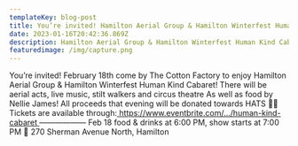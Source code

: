 ```yaml
---
templateKey: blog-post
title: You’re invited! Hamilton Aerial Group & Hamilton Winterfest Human Kind Cabaret!
date: 2023-01-16T20:42:36.869Z
description: Hamilton Aerial Group & Hamilton Winterfest Human Kind Cabaret!
featuredimage: /img/capture.png
---
```

You’re invited! February 18th come by The Cotton Factory to enjoy Hamilton Aerial Group & Hamilton Winterfest Human Kind Cabaret!
There will be aerial acts, live music, stilt walkers and circus theatre As well as food by Nellie James!
All proceeds that evening will be donated towards HATS 🫶🏼
Tickets are available through:[ https://www.eventbrite.com/.../human-kind-cabaret ](https://www.eventbrite.com/e/human-kind-cabaret-in-support-of-hamilton-tiny-shelters-tickets-515259694617?fbclid=IwAR3MD4G2ncnImyFd8veLQwTUv5zV4huVa754e4Tx6KxpgLqbcWE4NW6Fto0)
——————
Feb 18 food & drinks at 6:00 PM, show starts at 7:00 PM
📍 270 Sherman Avenue North, Hamilton